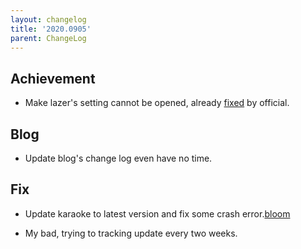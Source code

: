 ```yaml
---
layout: changelog
title: '2020.0905'
parent: ChangeLog
---
```


## Achievement

- Make lazer's setting cannot be opened, already [fixed](https://github.com/ppy/osu/issues/10053) by official.

## Blog

- Update blog's change log even have no time.

## Fix

- Update karaoke to latest version and fix some crash error.[bloom](#158@LumpBloom7)

- My bad, trying to tracking update every two weeks.